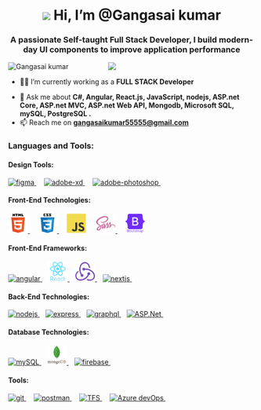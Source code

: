 <!----- 👋 ----->
<h1 align="center"> <img src="https://raw.githubusercontent.com/MartinHeinz/MartinHeinz/master/wave.gif" width="30px"> Hi, I’m @Gangasai kumar </h1>
<h3 align="center">A passionate Self-taught Full Stack Developer, I build modern-day UI components to improve application performance</h3>

<!-----
<img align="right" alt="Coding" width="300" src="https://cdn.dribbble.com/users/1162077/screenshots/3848914/programmer.gif">
----->

<!-----
<img align="right" alt="coding" width="400" src="https://user-images.githubusercontent.com/55389276/140866485-8fb1c876-9a8f-4d6a-98dc-08c4981eaf70.gif">
----->


<img align="right" src="https://user-images.githubusercontent.com/63050133/156676671-d5b2e362-97d4-4404-9447-dd71ddfea82f.gif" width = "300"/>



<p align="left"> <img src="https://komarev.com/ghpvc/?username=Gangasaikumar&label=Profile%20views&color=blueviolet&style=flat" alt="Gangasai kumar" /> </p>

- 👨‍💻 I’m currently working as a **FULL STACK Developer**
<!------ - 💻 My projects are available at My [portfolio website](https://saikumar-5.web.app) ----->
<!------ 📝 I regularly Post on [instagram](https://www.instagram.com/code_tech._/)  ----->
- 💬 Ask me about **C#, Angular, React.js, JavaScript, nodejs, ASP.net Core, ASP.net MVC, ASP.net Web API, Mongodb, Microsoft SQL, mySQL, PostgreSQL .**
- 📫 Reach me on **gangasaikumar55555@gmail.com**

<!------ 
<h4 align="left">Connect with me:</h4>
<p align="left">
<a href="https://www.instagram.com/code_tech._/" target="blank"><img align="center" src="https://raw.githubusercontent.com/rahuldkjain/github-profile-readme-generator/master/src/images/icons/Social/instagram.svg" alt="code_tech" height="24" width="24" /></a>
<a href="https://www.youtube.com/" target="blank"><img align="center" src="https://raw.githubusercontent.com/rahuldkjain/github-profile-readme-generator/master/src/images/icons/Social/youtube.svg" alt="Gangasai kumar G" height="30" width="40" /></a>
</p>
----->

<h3 align="left">Languages and Tools:</h3>

<h4 align="left">Design Tools:</h4>
<a href="https://www.figma.com/" target="_blank" rel="noreferrer"> <img src="https://www.vectorlogo.zone/logos/figma/figma-icon.svg" alt="figma" width="38" height="38"/> </a> &nbsp; &nbsp;
<a href="https://www.adobe.com/products/xd/learn/get-started.html" target="_blank" rel="noreferrer"> <img src="https://cdn.worldvectorlogo.com/logos/adobe-xd-2.svg" alt="adobe-xd" width="40" height="40"/> </a> &nbsp; &nbsp;
<a href="https://www.adobe.com/in/products/photoshop.html" target="_blank" rel="noreferrer"> <img src="https://cdn.worldvectorlogo.com/logos/adobe-photoshop-2.svg" alt="adobe-photoshop" width="40" height="40"/> </a> &nbsp; &nbsp;

<h4 align="left">Front-End Technologies:</h4>
<a href="https://www.w3.org/html/" target="_blank" rel="noreferrer"> <img src="https://raw.githubusercontent.com/devicons/devicon/master/icons/html5/html5-original-wordmark.svg" alt="html5" width="40" height="40"/> </a> &nbsp; &nbsp;
<a href="https://www.w3schools.com/css/" target="_blank" rel="noreferrer"> <img src="https://raw.githubusercontent.com/devicons/devicon/master/icons/css3/css3-original-wordmark.svg" alt="css3" width="40" height="40"/> </a> &nbsp; &nbsp;
<a href="https://developer.mozilla.org/en-US/docs/Web/JavaScript" target="_blank" rel="noreferrer"> <img src="https://raw.githubusercontent.com/devicons/devicon/master/icons/javascript/javascript-original.svg" alt="javascript" width="40" height="40"/></a> &nbsp; &nbsp;
<a href="https://sass-lang.com" target="_blank" rel="noreferrer"> <img src="https://raw.githubusercontent.com/devicons/devicon/master/icons/sass/sass-original.svg" alt="sass" width="40" height="40"/> </a> &nbsp; &nbsp;
<a href="https://getbootstrap.com" target="_blank" rel="noreferrer"> <img src="https://raw.githubusercontent.com/devicons/devicon/master/icons/bootstrap/bootstrap-plain-wordmark.svg" alt="bootstrap" width="40" height="40"/> </a> 

<h4 align="left">Front-End Frameworks:</h4>
<a href="https://angular.io/" target="_blank" rel="noreferrer"> <img src="https://cdn.worldvectorlogo.com/logos/angular-icon-1.svg" alt="angular" width="40" height="40"/> </a>&nbsp;&nbsp;
 <a href="https://reactjs.org/" target="_blank" rel="noreferrer"> <img src="https://raw.githubusercontent.com/devicons/devicon/master/icons/react/react-original-wordmark.svg" alt="react" width="40" height="40"/> </a> &nbsp;&nbsp;
 <a href="https://redux.js.org" target="_blank" rel="noreferrer"> <img src="https://raw.githubusercontent.com/devicons/devicon/master/icons/redux/redux-original.svg" alt="redux" width="40" height="40"/> </a> &nbsp;&nbsp;
<a href="https://nextjs.org/" target="_blank" rel="noreferrer"> <img src="https://d2nir1j4sou8ez.cloudfront.net/wp-content/uploads/2021/12/nextjs-boilerplate-logo.png" alt="nextjs" width="40" height="40"/> </a> &nbsp;&nbsp;


<p align="left">
<h4 align="left">Back-End Technologies:</h4>
<a href="https://nodejs.org" target="_blank" rel="noreferrer"> <img src="https://cdn-media-1.freecodecamp.org/images/1*DF0g7bNW5e2z9XS9N2lAiw.jpeg" alt="nodejs" width="60" height="40"/> </a>&nbsp;&nbsp;
<a href="https://expressjs.com" target="_blank" rel="noreferrer"> <img src="https://miro.medium.com/v2/resize:fit:680/1*7G9vb_q5MA8_C_8HtwMfqw.png" alt="express" width="100" height="30"/> </a>&nbsp;&nbsp;
<a href="https://graphql.org" target="_blank" rel="noreferrer"> <img src="https://www.vectorlogo.zone/logos/graphql/graphql-icon.svg" alt="graphql" width="40" height="40"/> </a>&nbsp;&nbsp;
<a href="https://dotnet.microsoft.com/en-us/apps/aspnet" target="_blank" rel="noreferrer"> <img src="https://cdn.worldvectorlogo.com/logos/dot-net-core-7.svg" alt="ASP.Net" width="40" height="40"/> </a>&nbsp;&nbsp;



<h4 align="left">Database Technologies:</h4>
<a href="https://www.mysql.com/" target="_blank" rel="noreferrer"> <img src="https://cdn.worldvectorlogo.com/logos/mysql-3.svg" alt="mySQL" width="40" height="40"/> </a>&nbsp;&nbsp;
<a href="https://www.mongodb.com/" target="_blank" rel="noreferrer"> <img src="https://raw.githubusercontent.com/devicons/devicon/master/icons/mongodb/mongodb-original-wordmark.svg" alt="mongodb" width="40" height="40"/> </a> &nbsp;&nbsp;
<a href="https://firebase.google.com/" target="_blank" rel="noreferrer"> <img src="https://www.vectorlogo.zone/logos/firebase/firebase-icon.svg" alt="firebase" width="38" height="38"/> </a>&nbsp;&nbsp;

<h4 align="left">Tools:</h4>
<a href="https://git-scm.com/" target="_blank" rel="noreferrer"> <img src="https://www.vectorlogo.zone/logos/git-scm/git-scm-icon.svg" alt="git" width="40" height="40"/> </a>&nbsp; &nbsp;
<a href="https://postman.com" target="_blank" rel="noreferrer"> <img src="https://www.vectorlogo.zone/logos/getpostman/getpostman-icon.svg" alt="postman" width="40" height="40"/> </a> &nbsp; &nbsp;
<a href="https://learn.microsoft.com/en-us/azure/devops/server/tfs-is-now-azure-devops-server?view=azure-devops" target="_blank" rel="noreferrer"> <img src="https://www.praktikgroup.com/wp-content/uploads/2018/04/tfs.jpg" alt="TFS" width="60" height="40"/> </a> &nbsp; &nbsp;
<a href="https://azure.microsoft.com/en-in/products/devops" target="_blank" rel="noreferrer"> <img src="https://www.praktikgroup.com/wp-content/uploads/2020/11/20200115-AzureDevOps.png" alt="Azure devOps" width="60" height="40"/> </a> &nbsp; &nbsp;
</p>

<!----- feature perpus 

<p><img align="left" src="https://github-readme-stats.vercel.app/api/top-langs?username=gangasaikumar&show_icons=true&locale=en&layout=compact&theme=tokyonight" alt="Gangasai kumar G" /></p>

<p>&nbsp;<img align="center" src="https://github-readme-stats.vercel.app/api?username=gangasaikumar&show_icons=true&locale=en&theme=tokyonight" alt="Gangasai kumar" /></p>

----->

<!---
Gangasaikumar/Gangasaikumar is a ✨ special ✨ repository because its `README.md` (this file) appears on your GitHub profile.
You can click the Preview link to take a look at your changes.
--->
